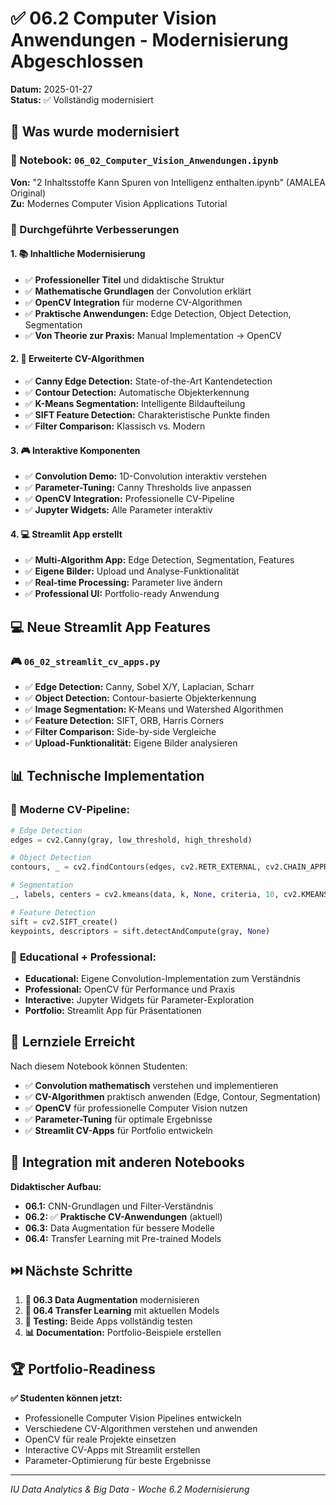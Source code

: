 # ✅ 06.2 Computer Vision Anwendungen - Modernisierung Abgeschlossen

**Datum:** 2025-01-27  
**Status:** ✅ Vollständig modernisiert

## 🎯 Was wurde modernisiert

### 📝 Notebook: `06_02_Computer_Vision_Anwendungen.ipynb`
**Von:** "2 Inhaltsstoffe Kann Spuren von Intelligenz enthalten.ipynb" (AMALEA Original)  
**Zu:** Modernes Computer Vision Applications Tutorial

### 🔄 Durchgeführte Verbesserungen

#### 1. 📚 **Inhaltliche Modernisierung**
- ✅ **Professioneller Titel** und didaktische Struktur
- ✅ **Mathematische Grundlagen** der Convolution erklärt
- ✅ **OpenCV Integration** für moderne CV-Algorithmen
- ✅ **Praktische Anwendungen:** Edge Detection, Object Detection, Segmentation
- ✅ **Von Theorie zur Praxis:** Manual Implementation → OpenCV

#### 2. 🔧 **Erweiterte CV-Algorithmen**
- ✅ **Canny Edge Detection:** State-of-the-Art Kantendetection
- ✅ **Contour Detection:** Automatische Objekterkennung
- ✅ **K-Means Segmentation:** Intelligente Bildaufteilung
- ✅ **SIFT Feature Detection:** Charakteristische Punkte finden
- ✅ **Filter Comparison:** Klassisch vs. Modern

#### 3. 🎮 **Interaktive Komponenten**
- ✅ **Convolution Demo:** 1D-Convolution interaktiv verstehen
- ✅ **Parameter-Tuning:** Canny Thresholds live anpassen
- ✅ **OpenCV Integration:** Professionelle CV-Pipeline
- ✅ **Jupyter Widgets:** Alle Parameter interaktiv

#### 4. 💻 **Streamlit App erstellt**
- ✅ **Multi-Algorithm App:** Edge Detection, Segmentation, Features
- ✅ **Eigene Bilder:** Upload und Analyse-Funktionalität
- ✅ **Real-time Processing:** Parameter live ändern
- ✅ **Professional UI:** Portfolio-ready Anwendung

## 💻 Neue Streamlit App Features

### 🎮 `06_02_streamlit_cv_apps.py`
- ✅ **Edge Detection:** Canny, Sobel X/Y, Laplacian, Scharr
- ✅ **Object Detection:** Contour-basierte Objekterkennung
- ✅ **Image Segmentation:** K-Means und Watershed Algorithmen
- ✅ **Feature Detection:** SIFT, ORB, Harris Corners
- ✅ **Filter Comparison:** Side-by-side Vergleiche
- ✅ **Upload-Funktionalität:** Eigene Bilder analysieren

## 📊 Technische Implementation

### 🔧 **Moderne CV-Pipeline:**
```python
# Edge Detection
edges = cv2.Canny(gray, low_threshold, high_threshold)

# Object Detection
contours, _ = cv2.findContours(edges, cv2.RETR_EXTERNAL, cv2.CHAIN_APPROX_SIMPLE)

# Segmentation
_, labels, centers = cv2.kmeans(data, k, None, criteria, 10, cv2.KMEANS_RANDOM_CENTERS)

# Feature Detection
sift = cv2.SIFT_create()
keypoints, descriptors = sift.detectAndCompute(gray, None)
```

### 🎯 **Educational + Professional:**
- **Educational:** Eigene Convolution-Implementation zum Verständnis
- **Professional:** OpenCV für Performance und Praxis
- **Interactive:** Jupyter Widgets für Parameter-Exploration
- **Portfolio:** Streamlit App für Präsentationen

## 🎯 Lernziele Erreicht

Nach diesem Notebook können Studenten:
- ✅ **Convolution mathematisch** verstehen und implementieren
- ✅ **CV-Algorithmen** praktisch anwenden (Edge, Contour, Segmentation)
- ✅ **OpenCV** für professionelle Computer Vision nutzen
- ✅ **Parameter-Tuning** für optimale Ergebnisse
- ✅ **Streamlit CV-Apps** für Portfolio entwickeln

## 🔗 Integration mit anderen Notebooks

**Didaktischer Aufbau:**
- **06.1:** CNN-Grundlagen und Filter-Verständnis
- **06.2:** ✅ **Praktische CV-Anwendungen** (aktuell)
- **06.3:** Data Augmentation für bessere Modelle
- **06.4:** Transfer Learning mit Pre-trained Models

## ⏭️ Nächste Schritte

1. **🎨 06.3 Data Augmentation** modernisieren
2. **🔄 06.4 Transfer Learning** mit aktuellen Models
3. **🧪 Testing:** Beide Apps vollständig testen
4. **📊 Documentation:** Portfolio-Beispiele erstellen

## 🏆 Portfolio-Readiness

**✅ Studenten können jetzt:**
- Professionelle Computer Vision Pipelines entwickeln
- Verschiedene CV-Algorithmen verstehen und anwenden
- OpenCV für reale Projekte einsetzen
- Interactive CV-Apps mit Streamlit erstellen
- Parameter-Optimierung für beste Ergebnisse

---
*IU Data Analytics & Big Data - Woche 6.2 Modernisierung*
